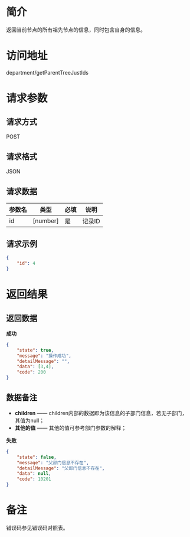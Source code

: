 # 简介
返回当前节点的所有祖先节点的信息，同时包含自身的信息。

# 访问地址
department/getParentTreeJustIds

# 请求参数

## 请求方式
POST

## 请求格式
JSON

## 请求数据
|参数名|类型|必填|说明|
|-|-|-|-|
|id|[number]|是|记录ID|

## 请求示例
```json
{
	"id": 4
}
```

# 返回结果
## 返回数据
**成功**
```json
{
    "state": true,
    "message": "操作成功",
    "detailMessage": "",
    "data": [3,4],
    "code": 200
}
```
## 数据备注
* **children** —— children内部的数据即为该信息的子部门信息，若无子部门，其值为null；
* **其他的值** —— 其他的值可参考部门参数的解释；

**失败**
```json
{
    "state": false,
    "message": "父部门信息不存在",
    "detailMessage": "父部门信息不存在",
    "data": null,
    "code": 10201
}
```

# 备注
错误码参见错误码对照表。
